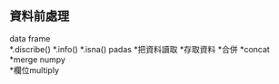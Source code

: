 ## 資料前處理 
data frame  
  *.discribe()
  *.info()
  *.isna()
padas
    *把資料讀取
    *存取資料
    *合併
      *concat
      *merge
numpy  
  *欄位multiply
